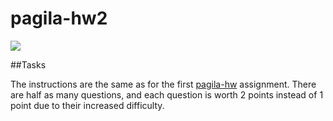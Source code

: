 # pagila-hw2
[![](https://github.com/chenpatrickc/pagila-hw2/workflows/tests/badge.svg)](https://github.com/chenpatrickc/pagila-hw2/actions?query=workflow%3Atests)

##Tasks

The instructions are the same as for the first [pagila-hw](https://github.com/mikeizbicki/pagila-hw) assignment.
There are half as many questions, and each question is worth 2 points instead of 1 point due to their increased difficulty.

